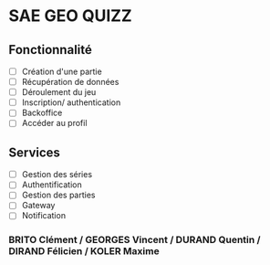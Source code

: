 # SAE GEO QUIZZ

## Fonctionnalité
- [ ] Création d'une partie
- [ ] Récupération de données
- [ ] Déroulement du jeu
- [ ] Inscription/ authentication
- [ ] Backoffice
- [ ] Accéder au profil

## Services
- [ ] Gestion des séries
- [ ] Authentification
- [ ] Gestion des parties
- [ ] Gateway
- [ ] Notification

### BRITO Clément / GEORGES Vincent / DURAND Quentin / DIRAND Félicien / KOLER Maxime